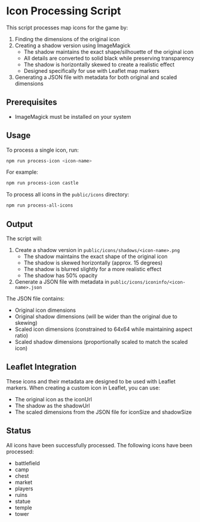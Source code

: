 # Icon Processing Script

This script processes map icons for the game by:
1. Finding the dimensions of the original icon
2. Creating a shadow version using ImageMagick
   - The shadow maintains the exact shape/silhouette of the original icon
   - All details are converted to solid black while preserving transparency
   - The shadow is horizontally skewed to create a realistic effect
   - Designed specifically for use with Leaflet map markers
3. Generating a JSON file with metadata for both original and scaled dimensions

## Prerequisites

- ImageMagick must be installed on your system

## Usage

To process a single icon, run:

```bash
npm run process-icon <icon-name>
```

For example:
```bash
npm run process-icon castle
```

To process all icons in the `public/icons` directory:

```bash
npm run process-all-icons
```

## Output

The script will:
1. Create a shadow version in `public/icons/shadows/<icon-name>.png`
   - The shadow maintains the exact shape of the original icon
   - The shadow is skewed horizontally (approx. 15 degrees)
   - The shadow is blurred slightly for a more realistic effect
   - The shadow has 50% opacity
2. Generate a JSON file with metadata in `public/icons/iconinfo/<icon-name>.json`

The JSON file contains:
- Original icon dimensions
- Original shadow dimensions (will be wider than the original due to skewing)
- Scaled icon dimensions (constrained to 64x64 while maintaining aspect ratio)
- Scaled shadow dimensions (proportionally scaled to match the scaled icon)

## Leaflet Integration

These icons and their metadata are designed to be used with Leaflet markers. When creating a custom icon in Leaflet, you can use:
- The original icon as the iconUrl
- The shadow as the shadowUrl
- The scaled dimensions from the JSON file for iconSize and shadowSize

## Status

All icons have been successfully processed. The following icons have been processed:
- battlefield
- camp
- chest
- market
- players
- ruins
- statue
- temple
- tower 